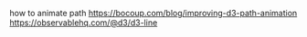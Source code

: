 how to animate path 
https://bocoup.com/blog/improving-d3-path-animation
https://observablehq.com/@d3/d3-line
